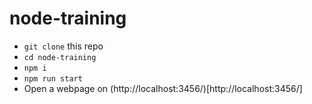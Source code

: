# node-training

- `git clone` this repo
- `cd node-training` 
- `npm i`
- `npm run start`
- Open a webpage on (http://localhost:3456/)[http://localhost:3456/]